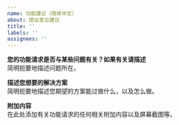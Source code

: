 ```yaml
---
name: 功能建议（简体中文）
about: 提出意见建议
title: ''
labels: ''
assignees: ''
---
```

**您的功能请求是否与某些问题有关？如果有关请描述**  
简明扼要地描述问题所在。

**描述您想要的解决方案**  
简明扼要地描述您期望的方案能过做什么，以及怎么做。

**附加内容**  
在此处添加有关功能请求的任何相关附加内容以及屏幕截图等。